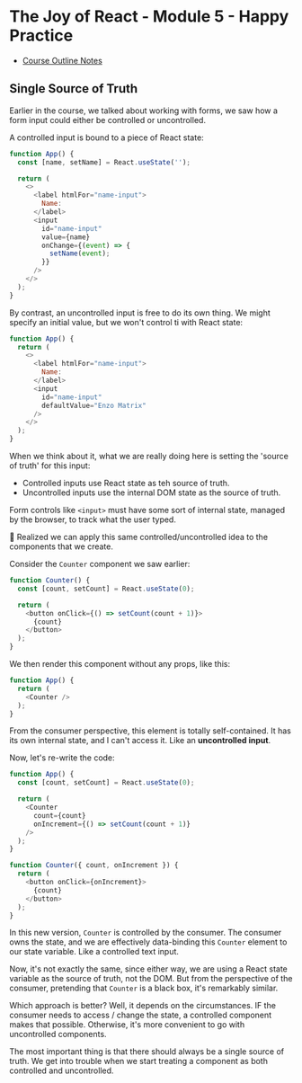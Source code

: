 # The Joy of React - Module 5 - Happy Practice

- [Course Outline Notes](../course-notes.md)

## Single Source of Truth

Earlier in the course, we talked about working with forms, we saw how a form input could either be controlled or uncontrolled.

A controlled input is bound to a piece of React state:

```JAVASCRIPT
function App() {
  const [name, setName] = React.useState('');

  return (
    <>
      <label htmlFor="name-input">
        Name:
      </label>
      <input
        id="name-input"
        value={name}
        onChange={(event) => {
          setName(event);
        }}
      />
    </>
  );
}
```

By contrast, an uncontrolled input is free to do its own thing. We might specify an initial value, but we won't control ti with React state:

```JAVASCRIPT
function App() {
  return (
    <>
      <label htmlFor="name-input">
        Name:
      </label>
      <input
        id="name-input"
        defaultValue="Enzo Matrix"
      />
    </>
  );
}
```

When we think about it, what we are really doing here is setting the 'source of truth' for this input:

- Controlled inputs use React state as teh source of truth.
- Uncontrolled inputs use the internal DOM state as the source of truth.

Form controls like `<input>` must have some sort of internal state, managed by the browser, to track what the user typed.

🤔 Realized we can apply this same controlled/uncontrolled idea to the components that we create.

Consider the `Counter` component we saw earlier:

```JAVASCRIPT
function Counter() {
  const [count, setCount] = React.useState(0);

  return (
    <button onClick={() => setCount(count + 1)}>
      {count}
    </button>
  );
}
```

We then render this component without any props, like this:

```JAVASCRIPT
function App() {
  return (
    <Counter />
  );
}
```

From the consumer perspective, this element is totally self-contained. It has its own internal state, and I can't access it. Like an **uncontrolled input**.

Now, let's re-write the code:

```JAVASCRIPT
function App() {
  const [count, setCount] = React.useState(0);

  return (
    <Counter
      count={count}
      onIncrement={() => setCount(count + 1)}
    />
  );
}

function Counter({ count, onIncrement }) {
  return (
    <button onClick={onIncrement}>
      {count}
    </button>
  );
}
```

In this new version, `Counter` is controlled by the consumer. The consumer owns the state, and we are effectively data-binding this `Counter` element to our state variable. Like a controlled text input.

Now, it's not exactly the same, since either way, we are using a React state variable as the source of truth, not the DOM. But from the perspective of the consumer, pretending that `Counter` is a black box, it's remarkably similar.

Which approach is better? Well, it depends on the circumstances. IF the consumer needs to access / change the state, a controlled component makes that possible. Otherwise, it's more convenient to go with uncontrolled components.

The most important thing is that there should always be a single source of truth. We get into trouble when we start treating a component as both controlled and uncontrolled.
